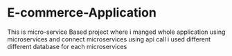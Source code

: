 # E-commerce-Application
This is micro-service Based project  where i manged  whole application using microservices and connect microservices using api call i used different different database for each microservices

